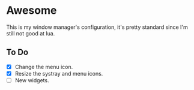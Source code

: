 # Awesome

This is my window manager's configuration, it's pretty standard since I'm still not good at lua.

## To Do

- [x] Change the menu icon.
- [x] Resize the systray and menu icons.
- [ ] New widgets.
